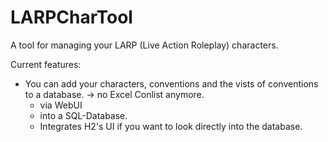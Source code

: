# LARPCharTool
A tool for managing your LARP (Live Action Roleplay) characters.

Current features:
- You can add your characters, conventions and the vists of conventions to a database. -> no Excel Conlist anymore.
  - via WebUI
  - into a SQL-Database.
  - Integrates H2's UI if you want to look directly into the database.
